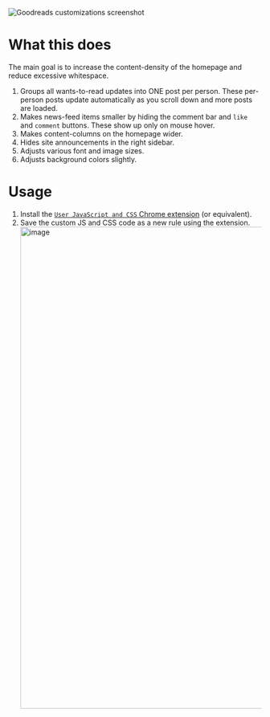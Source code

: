 ![Goodreads customizations screenshot](https://github.com/AdeelH/goodreads-custom-js-css/assets/13014700/8f9a080b-9328-4ce8-851f-fb0774833327)

# What this does
The main goal is to increase the content-density of the homepage and reduce excessive whitespace.
1. Groups all wants-to-read updates into ONE post per person. These per-person posts update automatically as you scroll down and more posts are loaded.
2. Makes news-feed items smaller by hiding the comment bar and `like` and `comment` buttons. These show up only on mouse hover.
3. Makes content-columns on the homepage wider.
4. Hides site announcements in the right sidebar.
5. Adjusts various font and image sizes.
6. Adjusts background colors slightly.

# Usage

1. Install the [`User JavaScript and CSS` Chrome extension](https://chrome.google.com/webstore/detail/user-javascript-and-css/nbhcbdghjpllgmfilhnhkllmkecfmpld) (or equivalent).
2. Save the custom JS and CSS code as a new rule using the extension.
   <img width="960" alt="image" src="https://github.com/AdeelH/goodreads-custom-js-css/assets/13014700/181854f9-5539-4a9d-b824-02b3dde5634a">
